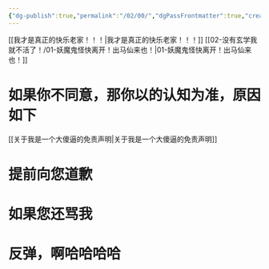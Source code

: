 ```yaml
---
{"dg-publish":true,"permalink":"/02/00/","dgPassFrontmatter":true,"created":"2024-11-30T17:13:50.782+08:00","updated":"2024-11-30T17:50:41.988+08:00"}
---
```


[[我才是真正的快乐老家！！！\|我才是真正的快乐老家！！！]]
[[02-没有玄学我就不活了！/01-妖魔鬼怪快离开！出马仙来也！\|01-妖魔鬼怪快离开！出马仙来也！]]



# 如果你不同意，那你以的认知为准，原因如下


[[关于我是一个大傻逼的免责声明\|关于我是一个大傻逼的免责声明]]

# 提前向您道歉

# 如果您还骂我

# 反弹，啊哈哈哈哈
